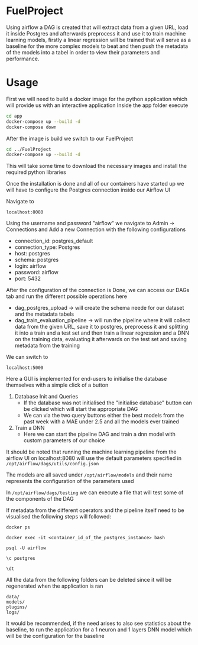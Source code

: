 # FuelProject

Using airflow a DAG is created that will extract data from a given URL, load it inside Postgres and afterwards preprocess it and use it to train machine learning models, firstly a linear regression will be trained that will serve as a baseline for the more complex models to beat and then push the metadata
of the models into a tabel in order to view their parameters and performance.

# Usage
First we will need to build a docker image for the python application which will provide us with an interactive application
Inside the app folder execute
```bash
cd app
docker-compose up --build -d
docker-compose down
```
After the image is build we switch to our FuelProject
```bash
cd ../FuelProject
docker-compose up --build -d
```
This will take some time to download the necessary images and install the required python libraries

Once the installation is done and all of our containers have started up we will have to configure the Postgres connection inside our Airflow UI

Navigate to 
```
localhost:8080
```
Using the username and password "airflow" we navigate to Admin -> Connections and Add a new Connection with the following configurations

* connection_id: postgres_default
* connection_type: Postgres
* host: postgres
* schema: postgres
* login: airflow
* password: airflow
* port: 5432

After the configuration of the connection is Done, we can access our DAGs tab and run the different possible operations here

* dag_postgres_upload -> will create the schema neede for our dataset and the metadata tabels
* dag_train_evaluation_pipeline -> will run the pipeline where it will collect data from the given URL, save it to postgres, preprocess it and splitting it into a train and a test set and then train a linear regression and a DNN on the training data, evaluating it afterwards on the test set and saving metadata from the training

We can switch to
```
localhost:5000
```
Here a GUI is implemented for end-users to initialise the database themselves with a simple click of a button

1. Database Init and Queries
   * If the database was not initialised the "initialise database" button can be clicked which will start the appropriate DAG
   * We can via the two query buttons either the best models from the past week with a MAE under 2.5 and all the models ever trained
2. Train a DNN
   * Here we can start the pipeline DAG and train a dnn model with custom parameters of our choice

It should be noted that running the machine learning pipeline from the airflow UI on localhost:8080 will use the default parameters specified in 
```/opt/airflow/dags/utils/config.json```

The models are all saved under ```/opt/airflow/models``` and their name represents the configuration of the parameters used

In ```/opt/airflow/dags/testing``` we can execute a file that will test some of the components of the DAG

If metadata from the different operators and the pipeline itself need to be visualised the following steps will followed:
```
docker ps

docker exec -it <container_id_of_the_postgres_instance> bash

psql -U airflow

\c postgres

\dt
```

All the data from the following folders can be deleted since it will be regenerated when the application is ran
```
data/
models/
plugins/
logs/
```

It would be recommended, if the need arises to also see statistics about the baseline, to run the application for a 1 neuron and 1 layers DNN model which
will be the configuration for the baseline